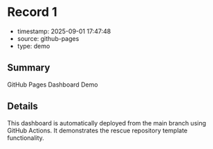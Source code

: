 # Record 1

- timestamp: 2025-09-01 17:47:48
- source: github-pages
- type: demo

## Summary

GitHub Pages Dashboard Demo

## Details

This dashboard is automatically deployed from the main branch using GitHub Actions. It demonstrates the rescue repository template functionality.